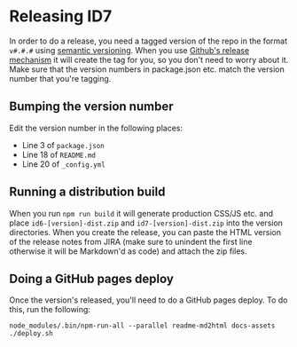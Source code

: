 # Releasing ID7

In order to do a release, you need a tagged version of the repo in the format `v#.#.#` using [semantic versioning](http://semver.org/).
When you use [Github's release mechanism](https://github.com/UniversityofWarwick/id7/releases) it will create the tag
for you, so you don't need to worry about it. Make sure that the version numbers in package.json etc. match
the version number that you're tagging.

## Bumping the version number

Edit the version number in the following places:

* Line 3 of `package.json`
* Line 18 of `README.md`
* Line 20 of `_config.yml`

## Running a distribution build

When you run `npm run build` it will generate production CSS/JS etc. and place `id6-[version]-dist.zip` and 
`id7-[version]-dist.zip` into the version directories. When you create the release, you can paste the HTML version of the release notes from JIRA (make sure to unindent the
first line otherwise it will be Markdown'd as code) and attach the zip files.

## Doing a GitHub pages deploy

Once the version's released, you'll need to do a GitHub pages deploy. To do this, run the following:

```
node_modules/.bin/npm-run-all --parallel readme-md2html docs-assets
./deploy.sh
```
